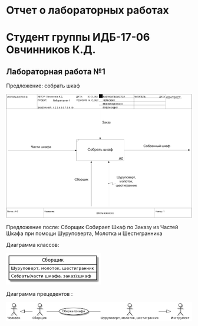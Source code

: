 # Отчет о лабораторных работах
# Студент группы ИДБ-17-06 Овчинников К.Д.

## Лабораторная работа №1

Предложение: собрать шкаф

![A](https://github.com/Kiruhas/KirillOvchinnikov.github.io/blob/master/lab1/model_new.png?raw=true)

Предложение после: Сборщик Собирает Шкаф по Заказу из Частей Шкафа при помощи Шуруповерта, Молотка и Шестигранника 

Диаграмма классов: 

![A](https://github.com/Kiruhas/KirillOvchinnikov.github.io/blob/master/lab1/ClassDiagram_new.png?raw=true)

Диаграмма прецедентов : 

![A](https://github.com/Kiruhas/KirillOvchinnikov.github.io/blob/master/lab1/use_case_diagram_1.png?raw=true)
